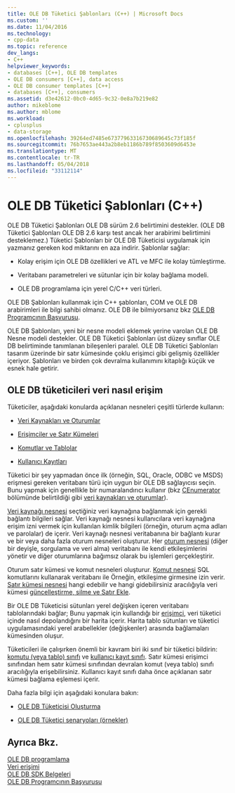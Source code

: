 ```yaml
---
title: OLE DB Tüketici Şablonları (C++) | Microsoft Docs
ms.custom: ''
ms.date: 11/04/2016
ms.technology:
- cpp-data
ms.topic: reference
dev_langs:
- C++
helpviewer_keywords:
- databases [C++], OLE DB templates
- OLE DB consumers [C++], data access
- OLE DB consumer templates [C++]
- databases [C++], consumers
ms.assetid: d3e42612-0bc0-4d65-9c32-0e8a7b219e82
author: mikeblome
ms.author: mblome
ms.workload:
- cplusplus
- data-storage
ms.openlocfilehash: 39264ed7485e67377963316730689645c73f185f
ms.sourcegitcommit: 76b7653ae443a2b8eb1186b789f8503609d6453e
ms.translationtype: MT
ms.contentlocale: tr-TR
ms.lasthandoff: 05/04/2018
ms.locfileid: "33112114"
---
```

# <a name="ole-db-consumer-templates-c"></a>OLE DB Tüketici Şablonları (C++)
OLE DB Tüketici Şablonları OLE DB sürüm 2.6 belirtimini destekler. (OLE DB Tüketici Şablonları OLE DB 2.6 karşı test ancak her arabirimi belirtimini desteklemez.) Tüketici Şablonları bir OLE DB Tüketicisi uygulamak için yazmanız gereken kod miktarını en aza indirir. Şablonlar sağlar:  
  
-   Kolay erişim için OLE DB özellikleri ve ATL ve MFC ile kolay tümleştirme.  
  
-   Veritabanı parametreleri ve sütunlar için bir kolay bağlama modeli.  
  
-   OLE DB programlama için yerel C/C++ veri türleri.  
  
 OLE DB Şablonları kullanmak için C++ şablonları, COM ve OLE DB arabirimleri ile bilgi sahibi olmanız. OLE DB ile bilmiyorsanız bkz [OLE DB Programcının Başvurusu](https://msdn.microsoft.com/en-us/library/ms718124.aspx).  
  
 OLE DB Şablonları, yeni bir nesne modeli eklemek yerine varolan OLE DB Nesne modeli destekler. OLE DB Tüketici Şablonları üst düzey sınıflar OLE DB belirtiminde tanımlanan bileşenleri paralel. OLE DB Tüketici Şablonları tasarım üzerinde bir satır kümesinde çoklu erişimci gibi gelişmiş özellikler içeriyor. Şablonları ve birden çok devralma kullanımını kitaplığı küçük ve esnek hale getirir.  
  
## <a name="how-ole-db-consumers-access-data"></a>OLE DB tüketicileri veri nasıl erişim  
 Tüketiciler, aşağıdaki konularda açıklanan nesneleri çeşitli türlerde kullanın:  
  
-   [Veri Kaynakları ve Oturumlar](../../data/oledb/data-sources-and-sessions.md)  
  
-   [Erişimciler ve Satır Kümeleri](../../data/oledb/accessors-and-rowsets.md)  
  
-   [Komutlar ve Tablolar](../../data/oledb/commands-and-tables.md)  
  
-   [Kullanıcı Kayıtları](../../data/oledb/user-records.md)  
  
 Tüketici bir şey yapmadan önce ilk (örneğin, SQL, Oracle, ODBC ve MSDS) erişmesi gereken veritabanı türü için uygun bir OLE DB sağlayıcısı seçin. Bunu yapmak için genellikle bir numaralandırıcı kullanır (bkz [CEnumerator](../../data/oledb/cenumerator-class.md) bölümünde belirtildiği gibi [veri kaynakları ve oturumlar](../../data/oledb/data-sources-and-sessions.md)).  
  
 [Veri kaynağı nesnesi](../../data/oledb/data-sources-and-sessions.md) seçtiğiniz veri kaynağına bağlanmak için gerekli bağlantı bilgileri sağlar. Veri kaynağı nesnesi kullanıcılara veri kaynağına erişim izni vermek için kullanılan kimlik bilgileri (örneğin, oturum açma adları ve parolalar) de içerir. Veri kaynağı nesnesi veritabanına bir bağlantı kurar ve bir veya daha fazla oturum nesneleri oluşturur. Her [oturum nesnesi](../../data/oledb/data-sources-and-sessions.md) (diğer bir deyişle, sorgulama ve veri alma) veritabanı ile kendi etkileşimlerini yönetir ve diğer oturumlarına bağımsız olarak bu işlemleri gerçekleştirir.  
  
 Oturum satır kümesi ve komut nesneleri oluşturur. [Komut nesnesi](../../data/oledb/commands-and-tables.md) SQL komutlarını kullanarak veritabanı ile Örneğin, etkileşime girmesine izin verir. [Satır kümesi nesnesi](../../data/oledb/accessors-and-rowsets.md) hangi edebilir ve hangi gidebilirsiniz aracılığıyla veri kümesi [güncelleştirme, silme ve Satır Ekle](../../data/oledb/updating-rowsets.md).  
  
 Bir OLE DB Tüketicisi sütunları yerel değişken içeren veritabanı tablolarındaki bağlar; Bunu yapmak için kullandığı bir [erişimci](../../data/oledb/accessors-and-rowsets.md), veri tüketici içinde nasıl depolandığını bir harita içerir. Harita tablo sütunları ve tüketici uygulamasındaki yerel arabellekler (değişkenler) arasında bağlamaları kümesinden oluşur.  
  
 Tüketicileri ile çalışırken önemli bir kavram biri iki sınıf bir tüketici bildirin: [komutu (veya tablo) sınıfı](../../data/oledb/commands-and-tables.md) ve [kullanıcı kayıt sınıfı](../../data/oledb/user-records.md). Satır kümesi erişimci sınıfından hem satır kümesi sınıfından devralan komut (veya tablo) sınıfı aracılığıyla erişebilirsiniz. Kullanıcı kayıt sınıfı daha önce açıklanan satır kümesi bağlama eşlemesi içerir.  
  
 Daha fazla bilgi için aşağıdaki konulara bakın:  
  
-   [OLE DB Tüketicisi Oluşturma](../../data/oledb/creating-an-ole-db-consumer.md)  
  
-   [OLE DB Tüketici senaryoları (örnekler)](../../data/oledb/working-with-ole-db-consumer-templates.md)  
  
## <a name="see-also"></a>Ayrıca Bkz.  
 [OLE DB programlama](../../data/oledb/ole-db-programming.md)   
 [Veri erişimi](../data-access-in-cpp.md)   
 [OLE DB SDK Belgeleri](https://msdn.microsoft.com/en-us/library/ms722784.aspx)   
 [OLE DB Programcının Başvurusu](https://msdn.microsoft.com/en-us/library/ms713643.aspx)